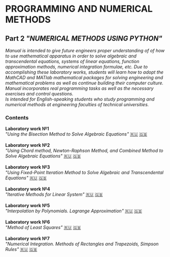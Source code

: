 # PROGRAMMING AND NUMERICAL METHODS

## Part 2 *"NUMERICAL METHODS USING PYTHON"*

*Manual is intended to give future engineers proper understanding of of how to use mathematical apparatus in order to solve algebraic and transcendental equations, systems of linear equations, function approximation methods, numerical integration formulae, etc. Due to accomplishing these laboratory works, students will learn how to adopt the MathCAD and MATlab mathematical packages for solving engineering and mathematical problems as well as continue building their computer culture.
<br>  Manual incorporates real programming tasks as well as the necessary exercises and control questions. 
<br>  Is intended for English-speaking students who study programming and numerical methods at engineering faculties of technical universities.* 

### Contents

**Laboratory work №1**  
    *"Using the Bisection Method to Solve Algebraic Equations"*   [:ru:]() [:uk:]() 
  <br><br> **Laboratory work №2** 
  <br>*"Using Chord method, Newton-Raphson Method, and Combined Method to
Solve Algebraic Equations"*   [:ru:]() [:uk:](https://nbviewer.jupyter.org/github/arinagerasimova/Informatics/blob/master/Programming%20and%20numerical%20methods/Laboratory%20work%20№2/Lab2_Theory.ipynb) 
  <br><br> **Laboratory work №3** 
  <br>*"Using Fixed-Point Iteration Method to Solve Algebraic and Transcendental
Equations"*  [:ru:]() [:uk:]() 
  <br><br> **Laboratory work №4** 
  <br>*"Iterative Methods for Linear System"*   [:ru:]() [:uk:]() 
  <br><br> **Laboratory work №5** 
  <br>*"Interpolation by Polynomials. Lagrange Approximation"*   [:ru:]() [:uk:](https://nbviewer.jupyter.org/github/arinagerasimova/Informatics/blob/master/Programming%20and%20numerical%20methods/Laboratory%20work%20№5/Lab5_Theory.ipynb) 
 <br><br> **Laboratory work №6**
 <br>*"Method of Least Squares"*   [:ru:]() [:uk:]() 
 <br><br> **Laboratory work №7** 
 <br>*"Numerical Integration. Methods of Rectangles and Trapezoids, Simpson
Rules"*  [:ru:]() [:uk:]() 
